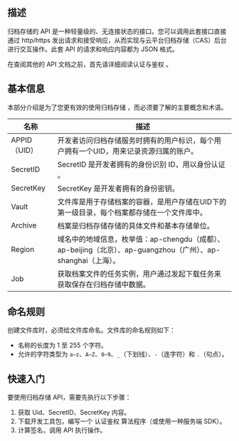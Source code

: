 ## 描述

归档存储的 API 是一种轻量级的、无连接状态的接口。您可以调用此套接口直接通过 http/https 发出请求和接受响应，从而实现与云平台归档存储（CAS）后台进行交互操作。此套 API 的请求和响应内容都为 JSON 格式。

在查阅其他的 API 文档之前，首先请详细阅读认证与鉴权 。

## 基本信息

本部分介绍是为了您更有效的使用归档存储 ，而必须要了解的主要概念和术语。

| 名称         | 描述                                       |
| ---------- | ---------------------------------------- |
| APPID（UID） | 开发者访问归档存储服务时拥有的用户标识，每个用户拥有一个UID，用来记录资源归属的账户。 |
| SecretID   | SecretID 是开发者拥有的身份识别 ID，用以身份认证 。         |
| SecretKey  | SecretKey 是开发者拥有的身份密钥。                   |
| Vault      | 文件库是用于存储档案的容器，是用户存储在UID下的第一级目录，每个档案都存储在一个文件库中。 |
| Archive    | 档案是归档存储存储的具体文件和基本存储单位。                   |
| Region     | 域名中的地域信息，枚举值：ap-chengdu（成都）、ap-beijing（北京）、ap-guangzhou（广州）、ap-shanghai（上海）。 |
| Job        | 获取档案文件的任务实例，用户通过发起下载任务来获取保存在归档存储中数据。     |

## 命名规则

创建文件库时，必须给文件库命名。文件库的命名规则如下：

- 名称的长度为 1 至 255 个字符。
- 允许的字符类型为 `a–z`、`A–Z`、`0–9`、`_`（下划线）、`-`（连字符）和 `.`（句点）。




## 快速入门

要使用归档存储 API，需要先执行以下步骤：

1. 获取 Uid、SecretID、SecretKey 内容。
2. 下载开发工具包，编写一个 认证鉴权 算法程序（或使用一种服务端 SDK）。
3. 计算签名，调用 API 执行操作。

